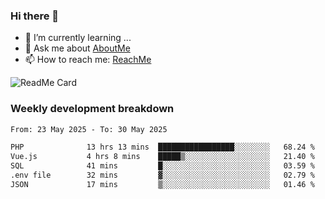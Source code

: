 ### Hi there 👋

- 🌱 I’m currently learning ...
- 💬 Ask me about [AboutMe](https://www.itzcy.com/about)
- 📫 How to reach me: [ReachMe](https://www.itzcy.com/about)

![ReadMe Card](https://github-readme-stats-ten-gilt.vercel.app/api?username=SuperChenYun&show_icons=true&title_color=fff&icon_color=79ff97&text_color=9f9f9f&bg_color=151515&hide_border=true)

### Weekly development breakdown
<!--START_SECTION:waka-->

```txt
From: 23 May 2025 - To: 30 May 2025

PHP              13 hrs 13 mins  █████████████████░░░░░░░░   68.24 %
Vue.js           4 hrs 8 mins    █████▒░░░░░░░░░░░░░░░░░░░   21.40 %
SQL              41 mins         █░░░░░░░░░░░░░░░░░░░░░░░░   03.59 %
.env file        32 mins         ▓░░░░░░░░░░░░░░░░░░░░░░░░   02.79 %
JSON             17 mins         ▒░░░░░░░░░░░░░░░░░░░░░░░░   01.46 %
```

<!--END_SECTION:waka-->
